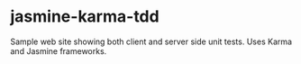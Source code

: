 jasmine-karma-tdd
=================

Sample web site showing both client and server side unit tests. Uses Karma and Jasmine frameworks.
